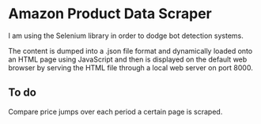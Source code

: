 # Amazon Product Data Scraper

I am using the Selenium library in order to dodge bot detection systems.

The content is dumped into a .json file format and dynamically loaded onto an HTML page using JavaScript and then
is displayed on the default web browser by serving the HTML file through a local web server on port 8000.

## To do

Compare price jumps over each period a certain page is scraped.
